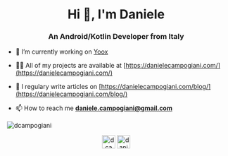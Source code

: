 <h1 align="center">Hi 👋, I'm Daniele</h1>
<h3 align="center">An Android/Kotlin Developer from Italy</h3>

- 🔭 I’m currently working on [Yoox](https://play.google.com/store/apps/details?id=com.yoox)

- 👨‍💻 All of my projects are available at [https://danielecampogiani.com/](https://danielecampogiani.com/)

- 📝 I regulary write articles on [https://danielecampogiani.com/blog/](https://danielecampogiani.com/blog/)

- 📫 How to reach me **daniele.campogiani@gmail.com**

<p>&nbsp;<img align="center" src="https://github-readme-stats.vercel.app/api?username=dcampogiani&show_icons=true" alt="dcampogiani" /></p>

<p align="center">
<a href="https://twitter.com/dcampogiani" target="blank"><img align="center" src="https://cdn.jsdelivr.net/npm/simple-icons@3.0.1/icons/twitter.svg" alt="dcampogiani" height="30" width="30" /></a>
<a href="https://linkedin.com/in/danielecampogiani" target="blank"><img align="center" src="https://cdn.jsdelivr.net/npm/simple-icons@3.0.1/icons/linkedin.svg" alt="danielecampogiani" height="30" width="30" /></a>
</p>
